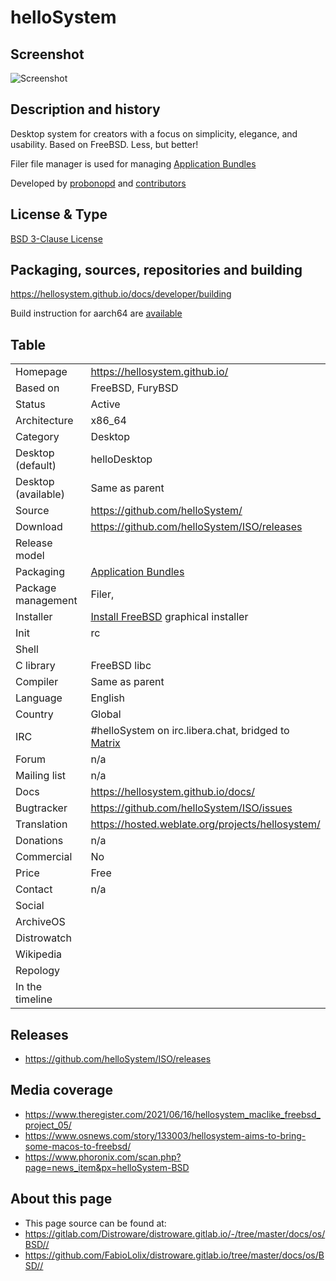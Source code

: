 # helloSystem

## Screenshot

![Screenshot](https://github.com/helloSystem/hello/blob/master/screenshots/20210611-desktop-0.5.png?raw=true)


## Description and history

Desktop system for creators with a focus on simplicity, elegance, and usability. Based on FreeBSD. Less, but better!

Filer file manager is used for managing [Application Bundles](https://hellosystem.github.io/docs/developer/application-bundles)

Developed by [probonopd](https://github.com/probonopd) and [contributors](https://hellosystem.github.io/docs/developer/acknowledgements.html)


## License & Type

[BSD 3-Clause License](https://github.com/helloSystem/ISO/blob/experimental/LICENSE)


## Packaging, sources, repositories and building



<https://hellosystem.github.io/docs/developer/building>

Build instruction for aarch64 are [available](https://hellosystem.github.io/docs/developer/rpi)

## Table


|                       |  |
|-----------------------|--|
| Homepage              | <https://hellosystem.github.io/> |
| Based on              | FreeBSD, FuryBSD |
| Status                | Active |
| Architecture          | x86_64 |
| Category              | Desktop |
| Desktop (default)     | helloDesktop |
| Desktop (available)   | Same as parent |
| Source                | <https://github.com/helloSystem/> |
| Download              | <https://github.com/helloSystem/ISO/releases> |
| Release model         |  |
| Packaging             | [Application Bundles](https://hellosystem.github.io/docs/developer/application-bundles) |
| Package management    | Filer,  |
| Installer             | [Install FreeBSD](https://hellosystem.github.io/docs/user/components/utilities/install) graphical installer |
| Init                  | rc |
| Shell                 |  |
| C library             | FreeBSD libc |
| Compiler              | Same as parent |
| Language              | English |
| Country               | Global |
| IRC                   | #helloSystem on irc.libera.chat, bridged to [Matrix](https://matrix.to/#/%23helloSystem:matrix.org) |
| Forum                 | n/a |
| Mailing list          | n/a |
| Docs                  | <https://hellosystem.github.io/docs/> |
| Bugtracker            | <https://github.com/helloSystem/ISO/issues> |
| Translation           | <https://hosted.weblate.org/projects/hellosystem/> |
| Donations             | n/a |
| Commercial            | No |
| Price                 | Free |
| Contact               | n/a |
| Social                |  |
| ArchiveOS             |  |
| Distrowatch           |  |
| Wikipedia             |  |
| Repology              |  |
| In the timeline       |  |


## Releases

* <https://github.com/helloSystem/ISO/releases>


## Media coverage

* <https://www.theregister.com/2021/06/16/hellosystem_maclike_freebsd_project_05/>
* <https://www.osnews.com/story/133003/hellosystem-aims-to-bring-some-macos-to-freebsd/>
* <https://www.phoronix.com/scan.php?page=news_item&px=helloSystem-BSD>


## About this page

* This page source can be found at:
* <https://gitlab.com/Distroware/distroware.gitlab.io/-/tree/master/docs/os/BSD//>
* <https://github.com/FabioLolix/distroware.gitlab.io/tree/master/docs/os/BSD//>
